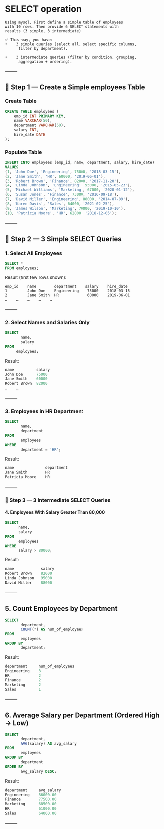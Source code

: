 # SELECT operation


	Using mysql, First define a simple table of employees 
	with 10 rows. Then provide 6 SELECT statements with 
	results (3 simple, 3 intermediate)

	✅ This way, you have:
    •    3 simple queries (select all, select specific columns, 
    	  filter by department).
    	  
    •    3 intermediate queries (filter by condition, grouping, 
    	  aggregation + ordering).



⸻

## 📘 Step 1 — Create a Simple employees Table

### Create Table

~~~sql
CREATE TABLE employees (
    emp_id INT PRIMARY KEY,
    name VARCHAR(50),
    department VARCHAR(50),
    salary INT,
    hire_date DATE
);
~~~

### Populate Table

~~~sql
INSERT INTO employees (emp_id, name, department, salary, hire_date) 
VALUES
(1, 'John Doe', 'Engineering', 75000, '2018-03-15'),
(2, 'Jane Smith', 'HR', 60000, '2019-06-01'),
(3, 'Robert Brown', 'Finance', 82000, '2017-11-20'),
(4, 'Linda Johnson', 'Engineering', 95000, '2015-05-23'),
(5, 'Michael Williams', 'Marketing', 67000, '2020-01-12'),
(6, 'Susan Jones', 'Finance', 73000, '2016-09-18'),
(7, 'David Miller', 'Engineering', 88000, '2014-07-09'),
(8, 'Karen Davis', 'Sales', 64000, '2021-02-25'),
(9, 'James Wilson', 'Marketing', 70000, '2019-10-10'),
(10, 'Patricia Moore', 'HR', 62000, '2018-12-05');
~~~



⸻

## 📘 Step 2 — 3 Simple SELECT Queries

### 1. Select All Employees

~~~sql
SELECT * 
FROM employees;
~~~

Result (first few rows shown):

~~~
emp_id    name        department    salary    hire_date
1         John Doe    Engineering    75000    2018-03-15
2         Jane Smith  HR             60000    2019-06-01
…    …    …    …    …
~~~

⸻


### 2. Select Names and Salaries Only

~~~sql
SELECT 
       name, 
       salary 
FROM 
     employees;
~~~

Result:

~~~sql
name          salary
John Doe      75000
Jane Smith    60000
Robert Brown  82000
…    …
~~~

⸻

### 3. Employees in HR Department

~~~sql
SELECT 
       name, 
       department 
FROM 
       employees
WHERE 
       department = 'HR';
~~~


Result:

~~~sql
name              department
Jane Smith        HR
Patricia Moore    HR
~~~

⸻

### 📘 Step 3 — 3 Intermediate SELECT Queries

#### 4. Employees With Salary Greater Than 80,000

~~~sql
SELECT 
      name,  
      salary 
FROM 
      employees
WHERE 
      salary > 80000;
~~~

Result:

~~~sql
name            salary
Robert Brown    82000
Linda Johnson   95000
David Miller    88000
~~~

⸻

## 5. Count Employees by Department

~~~sql
SELECT 
       department, 
       COUNT(*) AS num_of_employees
FROM 
       employees
GROUP BY 
       department;
~~~

Result:

~~~sql
department     num_of_employees
Engineering    3
HR             2
Finance        2
Marketing      2
Sales          1
~~~

⸻

## 6. Average Salary per Department (Ordered High → Low)

~~~sql
SELECT 
       department, 
       AVG(salary) AS avg_salary
FROM 
       employees
GROUP BY 
       department
ORDER BY 
       avg_salary DESC;
~~~

Result:

~~~sql
department     avg_salary
Engineering    86000.00
Finance        77500.00
Marketing      68500.00
HR             61000.00
Sales          64000.00
~~~

⸻
